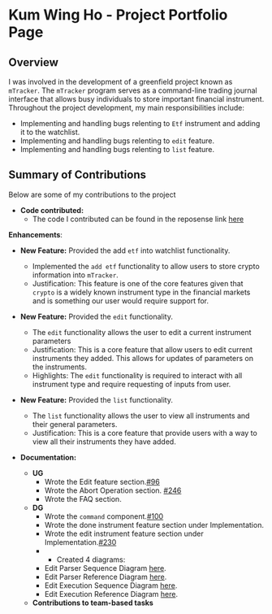 # Kum Wing Ho - Project Portfolio Page

## Overview
I was involved in the development of a greenfield project known as `mTracker`. The `mTracker` program
serves as a command-line trading journal interface that allows busy individuals to store important financial instrument.
Throughout the project development, my main responsibilities include:
* Implementing and handling bugs relenting to `Etf` instrument and adding it to the watchlist.
* Implementing and handling bugs relenting to `edit` feature.
* Implementing and handling bugs relenting to `list` feature.

## Summary of Contributions
Below are some of my contributions to the project

* **Code contributed:**
    * The code I contributed can be found in the reposense link [here](https://nus-cs2113-ay2122s1.github.io/tp-dashboard/?search=T12-1&sort=groupTitle&sortWithin=title&timeframe=commit&mergegroup=&groupSelect=groupByRepos&breakdown=true&checkedFileTypes=functional-code~other~test-code~docs&since=2021-09-25&tabOpen=true&tabType=authorship&zFR=false&tabAuthor=kum-wh&tabRepo=AY2122S1-CS2113T-T12-1%2Ftp%5Bmaster%5D&authorshipIsMergeGroup=false&authorshipFileTypes=functional-code~test-code~docs&authorshipIsBinaryFileTypeChecked=false)

**Enhancements**:
* **New Feature:** Provided the add `etf` into watchlist functionality.
  * Implemented the `add etf` functionality to allow users to
    store crypto information into `mTracker`.
  * Justification: This feature is one of the core features given that `crypto` is a widely known instrument type in
    the financial markets and is something our user would require support for.
* **New Feature:** Provided the `edit` functionality.
  * The `edit` functionality allows the user to edit a current instrument parameters
  * Justification: This is a core feature that allow users to edit current instruments they added. This allows for updates of parameters on the instruments.
  * Highlights: The `edit` functionality is required to interact with all instrument type and require requesting of inputs from user.
* **New Feature:** Provided the `list` functionality.
  * The `list` functionality allows the user to view all instruments and their general parameters.
  * Justification: This is a core feature that provide users with a way to view all their instruments they have added.

* **Documentation:**
  * **UG**
    * Wrote the Edit feature section.[#96](https://github.com/AY2122S1-CS2113T-T12-1/tp/pull/96/files)
    * Wrote the Abort Operation section. [#246]()
    * Wrote the FAQ section.
  * **DG**
    * Wrote the `command` component.[#100](https://github.com/AY2122S1-CS2113T-T12-1/tp/pull/100/files)
    * Wrote the done instrument feature section under Implementation.
    * Wrote the edit instrument feature section under Implementation.[#230](https://github.com/AY2122S1-CS2113T-T12-1/tp/pull/230/files)
    * * Created 4 diagrams:
    * Edit Parser Sequence Diagram [here](https://github.com/AY2122S1-CS2113T-T12-1/tp/blob/master/docs/images/.EditInstrumentSequenceDiagram.png).
    * Edit Parser Reference Diagram [here](https://github.com/AY2122S1-CS2113T-T12-1/tp/blob/master/docs/images/EditRefrence.png).
    * Edit Execution Sequence Diagram [here](https://github.com/AY2122S1-CS2113T-T12-1/tp/blob/master/docs/images/EditExecuteSequenceDiagram.png).
    * Edit Execution Reference Diagram [here](https://github.com/AY2122S1-CS2113T-T12-1/tp/blob/master/docs/images/EditExecuteRefrence.png).
  * **Contributions to team-based tasks**